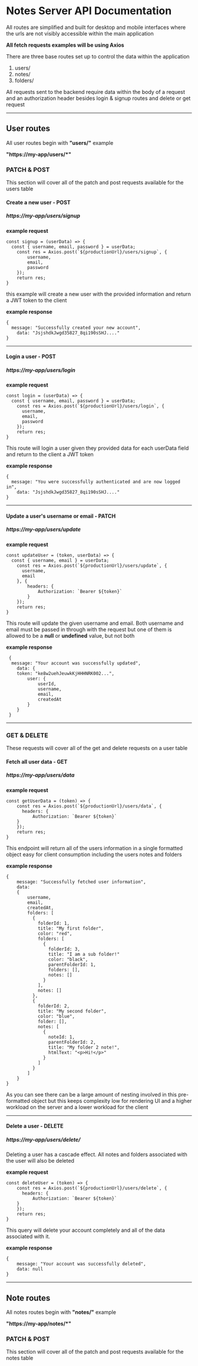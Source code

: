 # Notes Server API Documentation

All routes are simplified and built for desktop and mobile interfaces where the urls are not visibly accessible within the main application

**All fetch requests examples will be using Axios**

There are three base routes set up to control the data within the application

1. users/
2. notes/
3. folders/

All requests sent to the backend require data within the body of a request and an authorization header besides login & signup routes and delete or get request

---

## User routes

All user routes begin with **"users/"**
example

**"https://my-app/users/\*"**

### PATCH & POST

This section will cover all of the patch and post requests available for the users table

#### Create a new user - POST

##### https://my-app/users/signup

**example request**

```
const signup = (userData) => {
  const { username, email, password } = userData;
	const res = Axios.post(`${productionUrl}/users/signup`, {
		username,
		email,
		password
	});
	return res;
}
```

this example will create a new user with the provided information and return a JWT token to the client

**example response**

```
{
  message: "Successfully created your new account",
	data: "JsjshdkJwgd35827_8qi190sSHJ...."
}
```

---

#### Login a user - POST

##### https://my-app/users/login

**example request**

```
const login = (userData) => {
  const { username, email, password } = userData;
	const res = Axios.post(`${productionUrl}/users/login`, {
	  username,
	  email,
	  password
	});
	return res;
}
```

This route will login a user given they provided data for each userData field and return to the client a JWT token

**example response**

```
{
  message: "You were successfully authenticated and are now logged in",
	data: "JsjshdkJwgd35827_8qi190sSHJ...."
}
```

---

#### Update a user's username or email - PATCH

##### https://my-app/users/update

**example request**

```
const updateUser = (token, userData) => {
  const { username, email } = userData;
	const res = Axios.post(`${productionUrl}/users/update`, {
	  username,
	  email
	}, {
		headers: {
			Authorization: `Bearer ${token}`
		}
	});
	return res;
}
```

This route will update the given username and email. Both username and email must be passed in through with the request but one of them is allowed to be a **null** or **undefined** value, but not both

**example response**

```
 {
  message: "Your account was successfully updated",
 	data: {
  	token: "ke8w2uehJeuwkKjHHHNRK002...",
 		user: {
	 		userId,
	 		username,
	 		email,
	 		createdAt
 		}
 	}
 }
```

---

### GET & DELETE

These requests will cover all of the get and delete requests on a user table

#### Fetch all user data - GET

##### https://my-app/users/data

**example request**

```
const getUserData = (token) => {
	const res = Axios.post(`${productionUrl}/users/data`, {
	  headers: {
		  Authorization: `Bearer ${token}`
  	}
	});
	return res;
}
```

This endpoint will return all of the users information in a single formatted object easy for client consumption including the users notes and folders

**example response**

```
{
	message: "Successfully fetched user information",
	data:
	{
		username,
		email,
		createdAt,
		folders: [
		  {
		    folderId: 1,
		  	title: "My first folder",
		  	color: "red",
		  	folders: [
		  	  {
		  	    folderId: 3,
		  	  	title: "I am a sub folder!"
		  	  	color: "black",
		  	  	parentFolderId: 1,
		  	  	folders: [],
		  	  	notes: []
		  	  }
		  	],
		  	notes: []
		  },
		  {
		    folderId: 2,
		  	title: "My second folder",
		  	color: "blue",
		  	folder: [],
		  	notes: [
		  	  {
		  	    noteId: 1,
		  	    parentFolderId: 2,
		  	  	title: "My folder 2 note!",
		  	  	htmlText: "<p>Hi!</p>"
		  	  }
		  	]
		  }
		]
	}
}
```

As you can see there can be a large amount of nesting involved in this pre-formatted object but this keeps complexity low for rendering UI and a higher workload on the server and a lower workload for the client

---

#### Delete a user - DELETE

##### https://my-app/users/delete/

Deleting a user has a cascade effect. All notes and folders associated with the user will also be deleted

**example request**

```
const deleteUser = (token) => {
	const res = Axios.post(`${productionUrl}/users/delete`, {
	  headers: {
		  Authorization: `Bearer ${token}`
  	}
	});
	return res;
}
```

This query will delete your account completely and all of the data associated with it.

**example response**

```
{
	message: "Your account was successfully deleted",
	data: null
}
```

___

## Note routes

All notes routes begin with **"notes/"**
example

**"https://my-app/notes/\*"**

### PATCH & POST

This section will cover all of the patch and post requests available for the notes table